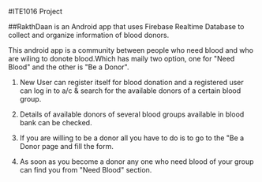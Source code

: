 #ITE1016 Project

##RakthDaan is an Android app that uses Firebase Realtime Database to collect and organize information of blood donors.

This android app is a community between people who need blood and who are wiling to donote blood.Which has maily two option, one for "Need Blood" and the other is "Be a Donor".

1. New User can register itself for blood donation and a registered user can log in to a/c & search for the available donors of a certain blood group. 

2. Details of available donors of several blood groups available in blood bank can be checked.

3. If you are willing to be a donor all you have to do is to go to the "Be a Donor page and fill the form.

4. As soon as you become a donor any one who need blood of your group can find you from "Need Blood" section.
